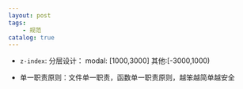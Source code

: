 ```yaml
---
layout: post
tags: 
    - 规范
catalog: true
---
```



- `z-index`: 分层设计：
    modal: [1000,3000]
    其他:[-3000,1000)
    
- 单一职责原则：文件单一职责，函数单一职责原则，越笨越简单越安全